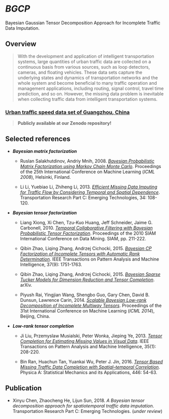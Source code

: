 # *BGCP*

Bayesian Gaussian Tensor Decomposition Approach for Incomplete Traffic Data Imputation.

## Overview

>With the development and application of intelligent transportation systems, large quantities of urban traffic data are collected on a continuous basis from various sources, such as loop detectors, cameras, and floating vehicles. These data sets capture the underlying states and dynamics of transportation networks and the whole system and become beneficial to many traffic operation and management applications, including routing, signal control, travel time prediction, and so on. However, the missing data problem is inevitable when collecting traffic data from intelligent transportation systems.

### [Urban traffic speed data set of Guangzhou, China](https://doi.org/10.5281/zenodo.1205228)

>**Publicly available at our Zenodo repository!**

## Selected references

- ***Bayesian matrix factorization***

  - Ruslan Salakhutdinov, Andriy Mnih, 2008. [*Bayesian Probabilistic Matrix Factorization using Markov Chain Monte Carlo*](https://www.cs.toronto.edu/~amnih/papers/bpmf.pdf). Proceedings of the 25th International Conference on Machine Learning (*ICML 2008*), Helsinki, Finland.

  - Li Li, Yuebiao Li, Zhiheng Li, 2013. [*Efficient Missing Data Imputing for Traffic Flow by Considering Temporal and Spatial Dependence*](https://doi.org/10.1016/j.trc.2013.05.008). Transportation Research Part C: Emerging Technologies, 34: 108-120.

- ***Bayesian tensor factorization***

  - Liang Xiong, Xi Chen, Tzu-Kuo Huang, Jeff Schneider, Jaime G. Carbonell, 2010. [*Temporal Collaborative Filtering with Bayesian Probabilistic Tensor Factorization*](https://www.cs.cmu.edu/~jgc/publication/PublicationPDF/Temporal_Collaborative_Filtering_With_Bayesian_Probabilidtic_Tensor_Factorization.pdf). Proceedings of the 2010 SIAM International Conference on Data Mining. SIAM, pp. 211-222.

  - Qibin Zhao, Liqing Zhang, Andrzej Cichocki, 2015. [*Bayesian CP Factorization of Incomplete Tensors with Automatic Rank Determination*](https://doi.org/10.1109/TPAMI.2015.2392756). IEEE Transactions on Pattern Analysis and Machine Intelligence, 37(9): 1751-1763.

  - Qibin Zhao, Liqing Zhang, Andrzej Cichocki, 2015. [*Bayesian Sparse Tucker Models for Dimension Reduction and Tensor Completion*](https://arxiv.org/pdf/1505.02343.pdf). arXiv.

  - Piyush Rai, Yingjian Wang, Shengbo Guo, Gary Chen, David B. Dunsun,	Lawrence Carin, 2014. [*Scalable Bayesian Low-rank Decomposition of Incomplete Multiway Tensors*](http://people.ee.duke.edu/~lcarin/mpgcp.pdf). Proceedings of the 31st International Conference on Machine Learning (*ICML 2014*), Beijing, China.

- ***Low-rank tensor completion***

  - Ji Liu, Przemyslaw Musialski, Peter Wonka, Jieping Ye, 2013. [*Tensor Completion for Estimating Missing Values in Visual Data*](https://doi.org/10.1109/TPAMI.2012.39). IEEE Transactions on Pattern Analysis and Machine Intelligence, 35(1): 208-220.

  - Bin Ran, Huachun Tan, Yuankai Wu, Peter J. Jin, 2016. [*Tensor Based Missing Traffic Data Completion with Spatial–temporal Correlation*](https://doi.org/10.1016/j.physa.2015.09.105). Physica A: Statistical Mechanics and its Applications, 446: 54-63.

## Publication

  - Xinyu Chen, Zhaocheng He, Lijun Sun, 2018. *A Bayesian tensor decomposition approach for spatiotemporal traffic data imputation*. Transportation Research Part C: Emerging Technologies. (*under review*)
